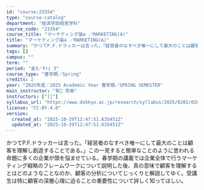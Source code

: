 ```yaml
---
id: "course:23354"
type: "course-catalog"
department: "経済学部経営学科"
course_code: "23354"
course_title: "マーケティング論a ／MARKETING(A)"
title: "マーケティング論a ／MARKETING(A)"
summary: "かつてP.F.ドラッカーは言った。「経営者のなすべき唯一にして最大のことは顧客を理解し創造することである。」この一見すると簡単なことのように思われる命題に多くの企業が頭を悩ませている。春学期の講義では企業全体で行うマーケティング戦略のフレー…"
tags: []
campus: ""
term: ""
period: "金3／Fri 3"
course_type: "春学期／Spring"
credits: 2
year: "2025年度／2025 Academic Year 春学期／SPRING SEMESTER"
main_instructor: "有 秀樹"
instructors: ["[]"]
syllabus_url: "https://www.dokkyo.ac.jp/research/syllabus/2025/0202/0202_23354_ja_JP.html"
license: "CC-BY-4.0"
version:
  created_at: "2025-10-29T12:47:51.635451Z"
  updated_at: "2025-10-29T12:47:51.635451Z"
---
```

かつてP.F.ドラッカーは言った。「経営者のなすべき唯一にして最大のことは顧客を理解し創造することである。」この一見すると簡単なことのように思われる命題に多くの企業が頭を悩ませている。春学期の講義では企業全体で行うマーケティング戦略のフレームワークについて説明した後、真の意味で顧客を理解するとはどのようなことなのか、顧客の分析についてじっくりと解説してゆく。受講生は特に顧客の深層心理に迫ることの重要性について詳しく知ってほしい。
